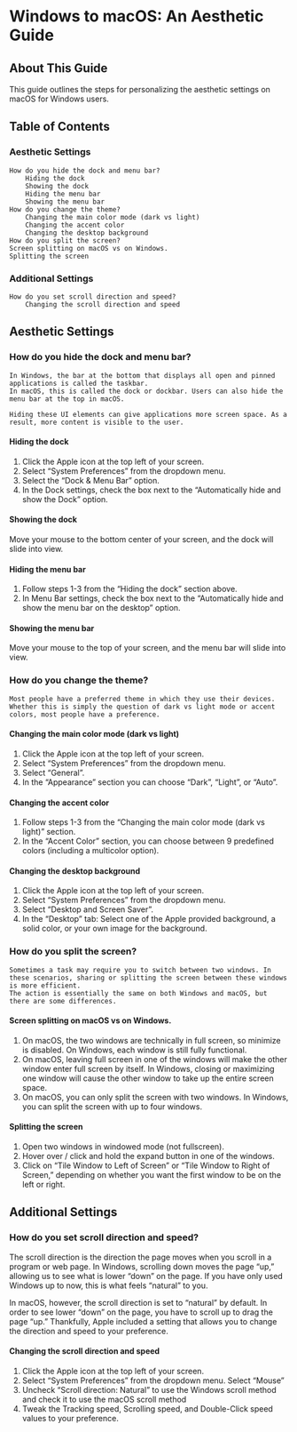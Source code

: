 # Windows to macOS: An Aesthetic Guide

## About This Guide
This guide outlines the steps for personalizing the aesthetic settings on macOS for Windows users.

## Table of Contents
### Aesthetic Settings
    How do you hide the dock and menu bar?  
        Hiding the dock  
        Showing the dock  
        Hiding the menu bar  
        Showing the menu bar  
    How do you change the theme?  
        Changing the main color mode (dark vs light)  
        Changing the accent color  
        Changing the desktop background   
    How do you split the screen?  
    Screen splitting on macOS vs on Windows.  
    Splitting the screen

### Additional Settings  
    How do you set scroll direction and speed?  
        Changing the scroll direction and speed

## Aesthetic Settings
### How do you hide the dock and menu bar?  
    In Windows, the bar at the bottom that displays all open and pinned applications is called the taskbar.  
    In macOS, this is called the dock or dockbar. Users can also hide the menu bar at the top in macOS.  

    Hiding these UI elements can give applications more screen space. As a result, more content is visible to the user.

#### Hiding the dock
1. Click the Apple icon at the top left of your screen.
2. Select “System Preferences” from the dropdown menu.
3. Select the “Dock & Menu Bar” option.
4. In the Dock settings, check the box next to the “Automatically hide and show the Dock” option.

#### Showing the dock
Move your mouse to the bottom center of your screen, and the dock will slide into view.

#### Hiding the menu bar
1. Follow steps 1-3 from the “Hiding the dock” section above.
2. In Menu Bar settings, check the box next to the “Automatically hide and show the menu bar on the desktop” option.

#### Showing the menu bar
Move your mouse to the top of your screen, and the menu bar will slide into view.

### How do you change the theme? 
    Most people have a preferred theme in which they use their devices. Whether this is simply the question of dark vs light mode or accent colors, most people have a preference.

#### Changing the main color mode (dark vs light)
1. Click the Apple icon at the top left of your screen.
2. Select “System Preferences” from the dropdown menu.
3. Select “General”.
4. In the “Appearance” section you can choose “Dark”, “Light”, or “Auto”.

#### Changing the accent color
1. Follow steps 1-3 from the “Changing the main color mode (dark vs light)” section.
2. In the “Accent Color” section, you can choose between 9 predefined colors (including a multicolor option).

#### Changing the desktop background
1. Click the Apple icon at the top left of your screen.
2. Select “System Preferences” from the dropdown menu.
3. Select “Desktop and Screen Saver”.
4. In the “Desktop” tab: Select one of the Apple provided background, a solid color, or your own image for the background.

### How do you split the screen?
    Sometimes a task may require you to switch between two windows. In these scenarios, sharing or splitting the screen between these windows is more efficient.  
    The action is essentially the same on both Windows and macOS, but there are some differences.

#### Screen splitting on macOS vs on Windows.
1. On macOS, the two windows are technically in full screen, so minimize is disabled. On Windows, each window is still fully functional.
2. On macOS, leaving full screen in one of the windows will make the other window enter full screen by itself. In Windows, closing or maximizing one window will cause the other window to take up the entire screen space.
3. On macOS, you can only split the screen with two windows. In Windows, you can split the screen with up to four windows.


#### Splitting the screen
1. Open two windows in windowed mode (not fullscreen).
2. Hover over / click and hold the expand button in one of the windows.
3. Click on “Tile Window to Left of Screen” or “Tile Window to Right of Screen,” depending on whether you want the first window to be on the left or right.


## Additional Settings
### How do you set scroll direction and speed?
The scroll direction is the direction the page moves when you scroll in a program or web page. In Windows, scrolling down  moves the page “up,” allowing us to see what is lower “down” on the page. If you have only used Windows up to now, this is what feels “natural” to you.  

In macOS, however, the scroll direction is set to “natural” by default. In order to see lower “down” on the page, you have to scroll up to drag the page “up.” Thankfully, Apple included a setting that allows you to change the direction and speed to your preference.

#### Changing the scroll direction and speed
1. Click the Apple icon at the top left of your screen.
2. Select “System Preferences” from the dropdown menu.
Select “Mouse”
3. Uncheck “Scroll direction: Natural” to use the Windows scroll method and check it to use the macOS scroll method
4. Tweak the Tracking speed, Scrolling speed, and Double-Click speed values to your preference.
